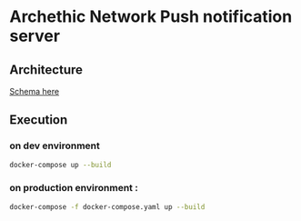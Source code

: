 # Archethic Network Push notification server

## Architecture

[Schema here](https://viewer.diagrams.net/?tags=%7B%7D&highlight=0000ff&edit=_blank&layers=1&nav=1&title=Archethic_notif#R7R1pc6rK8tdYdc6rSgoGcPnokhhy1SyaGP3yik0cBfEBKvjrXw%2BLsqkkUbNcc04iDLP2Pt3NWGDqutM0hfm4bciKVkCU7BSYRgEhRJcZ%2BCAlrl9SrAQFqollv4jeFnTxWgkKqaB0gWXFilW0DUOz8TxeKBmzmSLZsTLBNI1VvNrI0OKjzgVVSRV0JUFLl%2FaxbI%2F90jJHbcvvFKyOw5FpKniiC2HloMAaC7KxihQxNwWmbhqG7V%2FpTl3RCPBCuPjtbnc83UzMVGZ2ngb1er0zum0%2BNu3Zfwf8cFqb3GhXQS9LQVsECw4ma7shBMa2rsEVXWBqS8W0McCmJYiK9mhY2MbGDJ6Jhm0bOlTQyIOaIE1V01jM5LqhGabXCzPyfiJ9VDWskra2MYfSDXAouJEFa6zIwY1lm8Z0A3varzsnc9MdldDcNTas0rWOLekaz8fGTNk0igwvUeQfPElDLQQBzEtxIkUBFJuKoSu26UKV4CnLBBgNSJqpBPerLYEwnF80jtBGKagmBCSpbnreYg0uAsS9A4noMBKx7tF5TbDmPpeMsENAXJsrJoZZKAROMBSwlfK4LapFkC8ECJMAct6z3TgbGTM7AnwWlUq12m7ykJWRsNDsoGEgA2hEhpgLEp6pPUIjDQYKgnU0sK4CqDQswl8s6uTvbGQKgPeFZC9MhcDRELGm%2FFeE4ZSZfG0t1SOhny5dczECoMtpAihSaQIonooAmAwCKG4A6knHEBnF%2Fy2IwAFAMBRVIiwZKSqq5PNZkbEVdgDz8fvwn6UIC%2Bragqgpdct6XmiepL7%2BT5xwQn4NafB0UiRF3d6Q1bCUihCQLNhCgan6t%2BiWUAeqOTBnVH%2B866ChW2PFvrOQ1hQW7p4pqWEsW4zMyC7HtF1uKenSsj2prtr1ylrWJczfjW2xya0fZoMKr48p%2Ba62fsDlpay%2FTuTmzULol5eifrsQXV6VkTaVm2qFn9ywrUnbeehNuYfegOs0VLfT4F0e14xhX5sJd09Qh1%2B1yDgN%2BO1NV511m3poDNZt0o%2BuaTJ1v1QaFG7Xqyu%2BsaO%2Fxs4%2BYM33uMMOetY9rJpS%2Bo7G3z1zUvOlws%2BeNeXuaTlgOmt%2Bwuo8Mx4%2FrKYLiXlaKWg4F5urIr8eoIf%2Bs96Z2JWwn9asQ7XfbF3oO9YDblPtiUoPJ0%2BlUXcwUZo3pXqXW8uN%2B9JQ1yyxYUwG%2FdfJQB%2BOHxgqHKPcYvy5POKgTc%2BZDvvD9eb%2BaVom7eXmq8s3telj974GUGMfuzzVmgwouOb86xsOrhmh%2F0wJBEq9pwWsHvPNsSb0ZUP2yngoG0AZrOnuWZO014Xw9ryGPmkJvbovQMsD9Pooaq%2FrYZdXB6hiiQxvC32OGr7dr0TkjOWmthQxTdZMykjb9ctUrkfgdg9r0IcvQ0tElSmM5X22%2Bp2l2Ky4MNfJUB%2FqPC5HMOKv8rUuNl8Xw3ptLk4o%2FIIqtKR3tGfmfiw1x%2FOByy%2BjUGmhYBWRkR%2Bb9FhClir0gZ6mPNAqoT2AxOQJrqfeNdAFXMvz4d2zAbNxOnWWITQmNF%2FnQzSmSFkbs0wH86rYv10L9F4oJVYxQJo7QEBbzQ7r9wRwZMjIN25rwq8BRwQG69bkhYXrAI480OCrK9bVyVN3ilvryIrqFXvw1jG39LFaDpuvurStUwYOnojN2zXhYEKzfAwinTlA0Rp2axOPe3oDgAChiw6hGwRzcoI5Oa2J5Cbw0nMmwts99P4CqyCw5H34fbD1FFoPwtbOQ511H%2Bq8KgG2213AAo5gmKwzvkYfDgQL%2BsrgKX4OI1MSSBoJDUFKUYSP3UGfWwMsqGFXtQGLbKdehc8pjlKOBM%2BFeqKtTo%2Flu%2Fu5UlcXnW7Vbk1Uhq9De7fq3QOV0A%2FdqtuGz7ZLIEAojCLUg6DcgXK3rasAhRdOnqiLduPZaPVuFp2eVoR5RvHjpKC0Grw9GyCNvNkP9Yor9qCmXqGgXPun0V6DzAN59%2BK23SoZEWTdE1k9kQYduKe8Gbgs1emrUK9KyRNvZN579mYQiFsAPY9b5cZNnMLuasDVqjoE6uj1bmAFvArtnId%2BbDV8G1bTnu3tC3hSisrZpgQyxBlLTBtwA7IS8%2B%2BgDg%2BibkAdwI9AKTH%2BT3CaG0jAidLzpV978gJ8zm9oNrbm%2FVzhw7i7Gdt56O4dm4Ox0WZsv3522yhVr1dLiRnOHlWi8Mn%2FY5hs5bjBjrIM9mLaXmNPZa9xhw12MFmrZPtKDG5NsCwsxY0qzzLaGNyKDJvWoLFh2mNDNWaCdrMtrUkLc%2BlVp%2FeB1DIWpqQc3i%2Fagqkq9uEtCZnXXgRFMMBlWMxhmalogo2X8T15FlqCER4N7Nm9Af6ZBAEUKwnM%2BusOWkX30ImOinRi65c06X3ApDryqGSz7I8TTnGnoS9uLfSY5b8lqdDMJw%2BuLG%2BTVYUKCM0dv1liG0Dv3AJsilODimayRMZLAp7ATN%2BOoikjOz1mz%2BkCSf7J7E7QiYk%2FE625d0%2F1nPpYwLOmMlMsbFVl2VQs2LbUczZ%2BZ4O54GqGIHdhHYK3wfSAR27%2FxPuiYAWyYj6aeCnYyj%2BK%2B3c3cACEHnw%2BA7J3dJ%2FauqmKtwfL3ud7w6V3WjqWZU%2BiwIrxmmz9Ahk0J0TvsQFXK3DZknuvNEyK841TLxgk5jfLEvNX1DUqhf7FgENDSfRJCcLFe6Ur8Q6M0chSTsLxocD5gboC%2FUhdwZUPiPi8uqKU0BVJnbNDVQAmBTdSLWCr3fMtJowbito7rVT9uNsYLvwZHJeKs%2FzMp1JcqHB%2BxWU7UNmrRwFSe85WKWTIZ4AClkE5gPbIp%2BpSyien0rKda8vXRgsRNFFms78%2FTFtsBOJ3Vhd0Md5rooMTqgv216sL5lupC5rOFr%2FvVhepjtB5txZ01qb0VCIacEhdwW9fEbuGNCW8QM0MG4%2F2GrN5hXne6dG7podHf6SxAMJEuxOsjtFdiJZkYlExrT%2BZu46%2Ffz1CAtE8OzDd44PyKBD7rPoD%2FZJPkwVg9df0qR1coBPDnnLvGw%2Fdf2pWOTo%2Fcocf34Eme8qo9fP3lht9%2BJ2thSuU7LdUPpvBsNullFs0UYdEU1jQISIeEO4FfBEFUuN9QulQMBpQbMcJLp4IMvOzQ0ZY0xJFqeSGnaS5GmOw3OeCZ8usTGGesph2mkD5HdZMJZ5hwKQd1lkJBsypHNZ06bBZeckTSiIx5OLQAVBirxGXQuRZU4Xo8mFEXnKFjpcrRCVzhUrFTCI4a7pQ6L285Atd8oUu%2BUKXfKFLvtAlX%2BiSL3TJF7rkC4Whu7grtrzDcD9nyhD6uXHgcPN40LMfbk6%2BiWufSZABjSJ08O7MISoRDWbTfR0pIsxU4tGnMrcZatfsWKZ8oMlp4sLonHHhIyY0%2BUXdhdhXRMsLYPwp7HCM5vUvZ%2Fhev6lPFf2ICGycoM8XgUVfHYG1QIzY6e694lushWN8Qp6X88rzyreS53RCBJfKHxfnyb7KVG5xfjRCO2fAFh1PduYOKnaPGVT8faEt9CNCW8lumbNFttA5I1sbO6AQJDJso1watmxlhmfqJdaVHSYpxz3kRTq3h%2FwY8a6x3WW58u2QvXttuBh32%2F9cqf%2FW1%2BIzREkKtTvxSG%2F0dIBItpSOWp4q2JWJRXQYi5dYVzTW9Un8M8lgF2xzzxnsyiSCy7vxl1jXJdZ1iXVdYl2XWNcl1nWJdf3CWNenzLZKwpPFMJk226mCXZk221e7UAtZbsu4Z3TftjHqGN23McmBpDN5RlHSNRohgne7RpPno7FUurPj%2BUYzAfxzXKPdhfi4sMZeZvQHvJ3zsG0PNvaz3O8FepXf6S79Gjdobu9mnJ12i5Uv8YLSTCXeL5Pgh6O4QTMXneUF%2FbbhqPeLXJRT5DLfTORWEkISsR%2BXuKm%2BimcXuFnvB5zw5cGzx6IEWSZi2pOy537TLSKtk%2BL%2Bx0W1jinOi18mzs8S1Mpcc9brG6eKaRGCL2zey6Ws7dtamdSV4rmfFMH6nOebrsQFcDEd%2BKDZrMgHuuZ2E9%2BntlBZr3h8mdqfheGnrc7fgj6l80%2Bbk1L6Uq2feMm%2FhD6egsJVPpyC8t6MwiJKTLtyMKMw2YSmqKOnFGbvwbMSZX%2BTKRI5M%2BHfo%2BsrX6brE4mE9NlUfeaZSQlMpgL6svdTiASht3o1miywle0e5kXL0Ba2UjWlMMpMSjd36Eh6MukZ2hEf3iTXnSVATKMUnG%2BxqYiCpaThDWwnjQsZof04ZVNxzoqaMIAkji6zt8wueyeZx6FKc3Q9CmcE7AZKNOhXS0SJTR9cO6PIGxbOy%2BpBnkHLq9bgCqkUhor3U0hnKOQilz10v1dDM%2BiaTVNIaGF99gC4uKo7G7tnJSr8DovtU77yHORwUs84G5f%2FqJg4%2BjG3Wzx5CC2d80DAoxFYVlTlB7xrkdswIsA74B%2F5vQaSLz6%2BxEJKcMhV%2BRTvWmQvOsdB2j%2FMREoE4rJyKM9sHqUDCBfz6CvNI%2B7faR7lOIHoK3ICjnTS5UdRfULTh%2BUS33KVzLbPb%2FkksoLpfIbPe71UbMLlFJ7cvHNe3N76J3JPfSvH7O547EZ6hzePgm0rJhF%2FoO6p8sk5YvfZr1%2FFEMmDwcsf5IerctxgKiaPjD3ae%2BAJbwu9nx%2BS9RnmDPyQea7BqXYlLHRJfWRncvSZkMNv4%2FG1I2yXPn3uLTksfLOF2v2awzc9yvYXbOK%2B0M1dimcoldG5LLuzngHBCgX%2F5Oks5vvUEcrv81WYirBNKLF%2B4GvOh0Pv35OBGDbprkDMcTioUor3yxxhbwS32y%2BI9qtvv2abufk%2F) 


## Execution
### on dev environment

```sh
docker-compose up --build
```


### on production environment :

```sh
docker-compose -f docker-compose.yaml up --build
```
